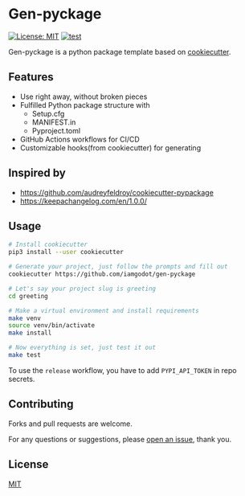 # Gen-pyckage

[![License: MIT](https://img.shields.io/badge/License-MIT-blue.svg)](LICENSE)
[![test](https://github.com/iamgodot/gen-pyckage/actions/workflows/test.yml/badge.svg)](https://github.com/iamgodot/gen-pyckage/actions/workflows/test.yml)

Gen-pyckage is a python package template based on [cookiecutter](https://github.com/audreyr/cookiecutter).

## Features

- Use right away, without broken pieces
- Fulfilled Python package structure with
  - Setup.cfg
  - MANIFEST.in
  - Pyproject.toml
- GitHub Actions workflows for CI/CD
- Customizable hooks(from cookiecutter) for generating

## Inspired by

- https://github.com/audreyfeldroy/cookiecutter-pypackage
- https://keepachangelog.com/en/1.0.0/

## Usage

```bash
# Install cookiecutter
pip3 install --user cookiecutter

# Generate your project, just follow the prompts and fill out
cookiecutter https://github.com/iamgodot/gen-pyckage

# Let's say your project slug is greeting
cd greeting

# Make a virtual environment and install requirements
make venv
source venv/bin/activate
make install

# Now everything is set, just test it out
make test
```

To use the `release` workflow, you have to add `PYPI_API_TOKEN` in repo secrets.

## Contributing

Forks and pull requests are welcome.

For any questions or suggestions, please [open an issue](https://github.com/iamgodot/gen-pyckage/issues), thank you.

## License

[MIT](LICENSE)
